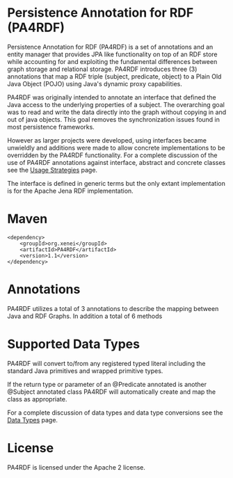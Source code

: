 Persistence Annotation for RDF (PA4RDF)
=====

Persistence Annotation for RDF (PA4RDF) is a set of annotations and an entity manager that provides JPA like functionality on top of an RDF store while accounting for and exploiting the fundamental differences between graph storage and relational storage.  PA4RDF introduces three (3) annotations that map a RDF triple (subject, predicate, object) to a Plain Old Java Object (POJO) using Java's dynamic proxy capabilities.

PA4RDF was originally intended to annotate an interface that defined the Java access to the underlying 
properties of a subject.  The overarching goal was to read and write the data directly into the graph 
without copying in and out of java objects.  This goal removes the synchronization issues found in most
persistence frameworks.

However as larger projects were developed, using interfaces became unwieldly and additions were made 
to allow concrete implementations to be overridden by the PA4RDF functionality.  For a complete
discussion of the use of PA4RDF annotations against interface, abstract and concrete classes see
the [Usage Strategies](./usageStrategies.html) page.

The interface is defined in generic terms but the only extant implementation is for the Apache Jena RDF implementation.

Maven
===

    <dependency>
        <groupId>org.xenei</groupId>
        <artifactId>PA4RDF</artifactId>
        <version>1.1</version>
	</dependency>


Annotations
===

PA4RDF utilizes a total of 3 annotations to describe the mapping between Java and RDF Graphs.  In addition a total of 6 methods 

Supported Data Types
===

PA4RDF will convert to/from any registered typed literal including the standard Java primitives and wrapped primitive types.

If the return type or parameter of an @Predicate annotated is another @Subject annotated class PA4RDF will automatically create and map the class as appropriate.

For a complete discussion of data types and data type conversions see the [Data Types](./dataTypes.html) page.


License
===

PA4RDF is licensed under the Apache 2 license.
